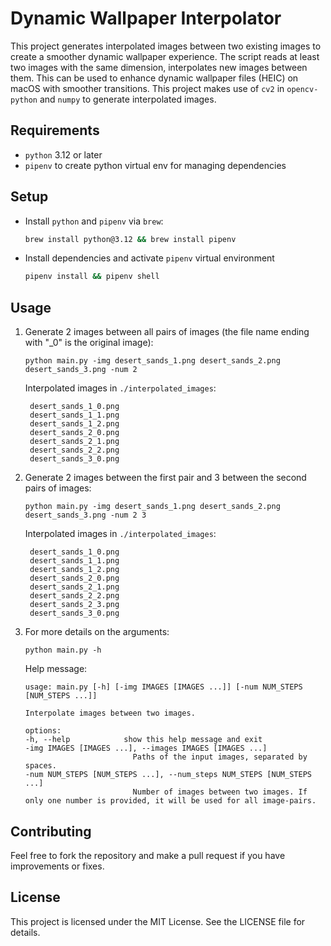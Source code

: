 # Dynamic Wallpaper Interpolator

This project generates interpolated images between two existing images to create a smoother dynamic wallpaper experience. The script reads at least two images with the same dimension, interpolates new images between them. This can be used to enhance dynamic wallpaper files (HEIC) on macOS with smoother transitions. This project makes use of `cv2` in `opencv-python` and `numpy` to generate interpolated images.

## Requirements

- `python` 3.12 or later
- `pipenv` to create python virtual env for managing dependencies

## Setup

- Install `python` and `pipenv` via `brew`:

  ```zsh
  brew install python@3.12 && brew install pipenv
  ```

- Install dependencies and activate `pipenv` virtual environment

  ```zsh
  pipenv install && pipenv shell
  ```

## Usage

1. Generate 2 images between all pairs of images (the file name ending with "\_0" is the original image):
   ```
   python main.py -img desert_sands_1.png desert_sands_2.png desert_sands_3.png -num 2
   ```
   Interpolated images in `./interpolated_images`:
   ```
    desert_sands_1_0.png
    desert_sands_1_1.png
    desert_sands_1_2.png
    desert_sands_2_0.png
    desert_sands_2_1.png
    desert_sands_2_2.png
    desert_sands_3_0.png
   ```
2. Generate 2 images between the first pair and 3 between the second pairs of images:
   ```
   python main.py -img desert_sands_1.png desert_sands_2.png desert_sands_3.png -num 2 3
   ```
   Interpolated images in `./interpolated_images`:
   ```
    desert_sands_1_0.png
    desert_sands_1_1.png
    desert_sands_1_2.png
    desert_sands_2_0.png
    desert_sands_2_1.png
    desert_sands_2_2.png
    desert_sands_2_3.png
    desert_sands_3_0.png
   ```
3. For more details on the arguments:

   ```
   python main.py -h
   ```

   Help message:

   ```
   usage: main.py [-h] [-img IMAGES [IMAGES ...]] [-num NUM_STEPS [NUM_STEPS ...]]

   Interpolate images between two images.

   options:
   -h, --help            show this help message and exit
   -img IMAGES [IMAGES ...], --images IMAGES [IMAGES ...]
                           Paths of the input images, separated by spaces.
   -num NUM_STEPS [NUM_STEPS ...], --num_steps NUM_STEPS [NUM_STEPS ...]
                           Number of images between two images. If only one number is provided, it will be used for all image-pairs.
   ```

## Contributing

Feel free to fork the repository and make a pull request if you have improvements or fixes.

## License

This project is licensed under the MIT License. See the LICENSE file for details.
